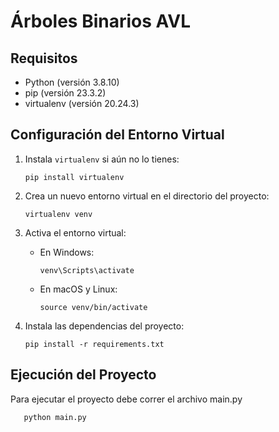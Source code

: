 # Árboles Binarios AVL


## Requisitos

- Python (versión 3.8.10)
- pip (versión 23.3.2)
- virtualenv (versión 20.24.3)

## Configuración del Entorno Virtual

1. Instala `virtualenv` si aún no lo tienes:

   ```
   pip install virtualenv
   ```

2. Crea un nuevo entorno virtual en el directorio del proyecto:

   ```
   virtualenv venv
   ```

3. Activa el entorno virtual:

   - En Windows:
   
     ```
     venv\Scripts\activate
     ```

   - En macOS y Linux:
   
     ```
     source venv/bin/activate
     ```

4. Instala las dependencias del proyecto:

   ```
   pip install -r requirements.txt
   ```

## Ejecución del Proyecto

Para ejecutar el proyecto debe correr el archivo main.py

```
   python main.py
  ```
